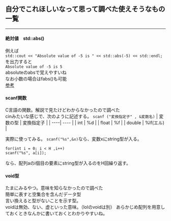 ## 自分でこれほしいなって思って調べた使えそうなもの一覧
___

#### 絶対値　std::abs()
例えば  
 `std::cout << "Absolute value of -5 is " << std::abs(-5) << std::endl;`  
 を出力すると   
 `Absolute value of -5 is 5`  
 absoluteのabsで覚えやすいね  
 なお小数の場合はfabs()も可能  
 [参考](http://programming-tips.info/get_absolute_value/cpp/index.html)  
 
 #### scanf関数 
 C言語の関数。解説で見たけどわからなかったので調べた  
 cinみたいな感じで、次のように記述する。 
 `scanf ("変換指定子" , &変数名)`
 |  変数の型  |  変換指定子  |
 | ----| ---- |
 |  int  |  %d  |
 |  float  |  %f  |
 |  double  |  %lf(エル)  |  
 
 実際に使ってみる。
 `scanf("%s",&x)`なら、変数xにstring型が入る。  
 
```
for(int i = 0; i < H ,i++)  
scanf("%s", a[i]);  
```  
 
 なら、配列aのi個目の要素にstring型が入るのをH回繰り返す。
 
 #### void型
 
 たまにみるやつ。意味を知らなかったので調べた  
 簡単に表すと空集合を含んだデータ型  
 言い換えると型がないことを示す型。  
 voidは無効、ない、虚といった意味。（lolのvoidは別）
 あらかじめ配列を用意しておくときなんかに書いておくとわかりやすいね。  
 

 
